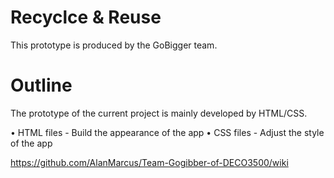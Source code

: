 # Recyclce & Reuse
This prototype is produced by the GoBigger team.

# Outline
The prototype of the current project is mainly developed by HTML/CSS.

• HTML files - Build the appearance of the app
• CSS files - Adjust the style of the app

https://github.com/AlanMarcus/Team-Gogibber-of-DECO3500/wiki
